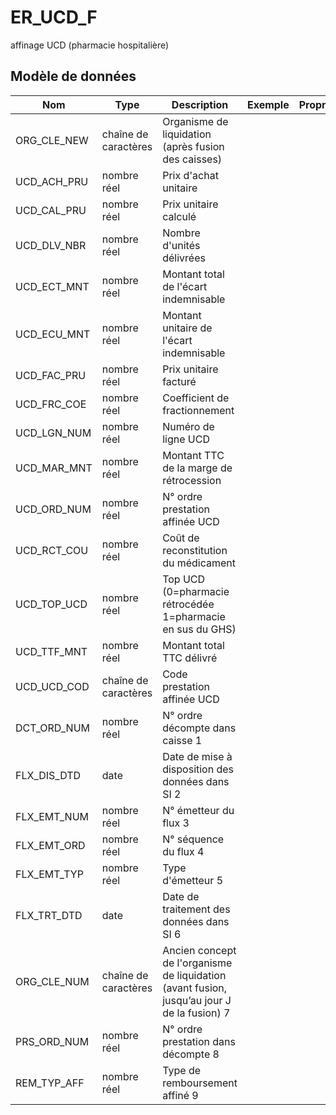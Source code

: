 # ER_UCD_F

affinage UCD (pharmacie hospitalière)


## Modèle de données

|Nom|Type|Description|Exemple|Propriétés|
|-|-|-|-|-|
|ORG_CLE_NEW|chaîne de caractères|Organisme de liquidation (après fusion des caisses)|||
|UCD_ACH_PRU|nombre réel|Prix d'achat unitaire|||
|UCD_CAL_PRU|nombre réel|Prix unitaire calculé|||
|UCD_DLV_NBR|nombre réel|Nombre d'unités délivrées|||
|UCD_ECT_MNT|nombre réel|Montant total de l'écart indemnisable|||
|UCD_ECU_MNT|nombre réel|Montant unitaire de l'écart indemnisable|||
|UCD_FAC_PRU|nombre réel|Prix unitaire facturé|||
|UCD_FRC_COE|nombre réel|Coefficient de fractionnement|||
|UCD_LGN_NUM|nombre réel|Numéro de ligne UCD|||
|UCD_MAR_MNT|nombre réel|Montant TTC de la marge de rétrocession|||
|UCD_ORD_NUM|nombre réel|N° ordre prestation affinée UCD|||
|UCD_RCT_COU|nombre réel|Coût de reconstitution du médicament|||
|UCD_TOP_UCD|nombre réel|Top UCD (0=pharmacie rétrocédée 1=pharmacie en sus du GHS)|||
|UCD_TTF_MNT|nombre réel|Montant total TTC délivré|||
|UCD_UCD_COD|chaîne de caractères|Code prestation affinée UCD|||
|DCT_ORD_NUM|nombre réel|N° ordre décompte dans caisse                      1|||
|FLX_DIS_DTD|date|Date de mise à disposition des données dans SI     2|||
|FLX_EMT_NUM|nombre réel|N° émetteur du flux                                                  3|||
|FLX_EMT_ORD|nombre réel|N° séquence du flux                                               4|||
|FLX_EMT_TYP|nombre réel|Type d'émetteur                                                      5|||
|FLX_TRT_DTD|date|Date de traitement des données dans SI                   6|||
|ORG_CLE_NUM|chaîne de caractères|Ancien concept de l'organisme de liquidation (avant fusion, jusqu’au jour J de la fusion)          7|||
|PRS_ORD_NUM|nombre réel|N° ordre prestation dans décompte                 8|||
|REM_TYP_AFF|nombre réel|Type de remboursement affiné                                 9|||

